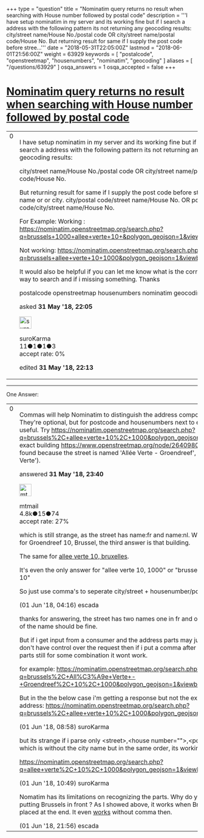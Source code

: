 +++
type = "question"
title = "Nominatim query returns no result when searching with House number followed by postal code"
description = '''I have setup nominatim in my server and its working fine but if I search a address with the following pattern its not returning any geocoding results: city/street name/House No./postal code OR city/street name/postal code/House No. But returning result for same if I supply the post code before stree...'''
date = "2018-05-31T22:05:00Z"
lastmod = "2018-06-01T21:56:00Z"
weight = 63929
keywords = [ "postalcode", "openstreetmap", "housenumbers", "nominatim", "geocoding" ]
aliases = [ "/questions/63929" ]
osqa_answers = 1
osqa_accepted = false
+++

<div class="headNormal">

# [Nominatim query returns no result when searching with House number followed by postal code](/questions/63929/nominatim-query-returns-no-result-when-searching-with-house-number-followed-by-postal-code)

</div>

<div id="main-body">

<div id="askform">

<table id="question-table" style="width:100%;">
<colgroup>
<col style="width: 50%" />
<col style="width: 50%" />
</colgroup>
<tbody>
<tr>
<td style="width: 30px; vertical-align: top"><div class="vote-buttons">
<span id="post-63929-upvote" class="ajax-command post-vote up" rel="nofollow" title="I like this post (click again to cancel)"> </span>
<div id="post-63929-score" class="post-score" title="current number of votes">
0
</div>
<span id="post-63929-downvote" class="ajax-command post-vote down" rel="nofollow" title="I dont like this post (click again to cancel)"> </span> <span id="favorite-mark" class="ajax-command favorite-mark" rel="nofollow" title="mark/unmark this question as favorite (click again to cancel)"> </span>
<div id="favorite-count" class="favorite-count">
&#10;</div>
</div></td>
<td><div id="item-right">
<div class="question-body">
<p>I have setup nominatim in my server and its working fine but if I search a address with the following pattern its not returning any geocoding results:</p>
<p>city/street name/House No./postal code OR city/street name/postal code/House No.</p>
<p>But returning result for same if I supply the post code before street name or or city. city/postal code/street name/House No. OR postal code/city/street name/House No.</p>
<p>For Example: Working : <a href="https://nominatim.openstreetmap.org/search.php?q=brussels+1000+allee+verte+10+&amp;polygon_geojson=1&amp;viewbox=">https://nominatim.openstreetmap.org/search.php?q=brussels+1000+allee+verte+10+&amp;polygon_geojson=1&amp;viewbox=</a></p>
<p>Not working: <a href="https://nominatim.openstreetmap.org/search.php?q=brussels+allee+verte+10+1000&amp;polygon_geojson=1&amp;viewbox=">https://nominatim.openstreetmap.org/search.php?q=brussels+allee+verte+10+1000&amp;polygon_geojson=1&amp;viewbox=</a></p>
<p>It would also be helpful if you can let me know what is the correct way to search and if i missing something. Thanks</p>
</div>
<div id="question-tags" class="tags-container tags">
<span class="post-tag tag-link-postalcode" rel="tag" title="see questions tagged &#39;postalcode&#39;">postalcode</span> <span class="post-tag tag-link-openstreetmap" rel="tag" title="see questions tagged &#39;openstreetmap&#39;">openstreetmap</span> <span class="post-tag tag-link-housenumbers" rel="tag" title="see questions tagged &#39;housenumbers&#39;">housenumbers</span> <span class="post-tag tag-link-nominatim" rel="tag" title="see questions tagged &#39;nominatim&#39;">nominatim</span> <span class="post-tag tag-link-geocoding" rel="tag" title="see questions tagged &#39;geocoding&#39;">geocoding</span>
</div>
<div id="question-controls" class="post-controls">
&#10;</div>
<div class="post-update-info-container">
<div class="post-update-info post-update-info-user">
<p>asked <strong>31 May '18, 22:05</strong></p>
<img src="https://secure.gravatar.com/avatar/ac0f41ae33fc8543acc12aaae64309a8?s=32&amp;d=identicon&amp;r=g" class="gravatar" width="32" height="32" alt="suroKarma&#39;s gravatar image" />
<p><span>suroKarma</span><br />
<span class="score" title="11 reputation points">11</span><span title="1 badges"><span class="badge1">●</span><span class="badgecount">1</span></span><span title="1 badges"><span class="silver">●</span><span class="badgecount">1</span></span><span title="3 badges"><span class="bronze">●</span><span class="badgecount">3</span></span><br />
<span class="accept_rate" title="Rate of the user&#39;s accepted answers">accept rate:</span> <span title="suroKarma has no accepted answers">0%</span></p>
</div>
<div class="post-update-info post-update-info-edited">
<p><span> edited <strong>31 May '18, 22:13</strong> </span></p>
</div>
</div>
<div id="comments-container-63929" class="comments-container">
&#10;</div>
<div id="comment-tools-63929" class="comment-tools">
&#10;</div>
<div class="clear">
&#10;</div>
<div id="comment-63929-form-container" class="comment-form-container">
&#10;</div>
<div class="clear">
&#10;</div>
</div></td>
</tr>
</tbody>
</table>

------------------------------------------------------------------------

<div class="tabBar">

<span id="sort-top"></span>

<div class="headQuestions">

One Answer:

</div>

</div>

<span id="63931"></span>

<div id="answer-container-63931" class="answer">

<table style="width:100%;">
<colgroup>
<col style="width: 50%" />
<col style="width: 50%" />
</colgroup>
<tbody>
<tr>
<td style="width: 30px; vertical-align: top"><div class="vote-buttons">
<span id="post-63931-upvote" class="ajax-command post-vote up" rel="nofollow" title="I like this post (click again to cancel)"> </span>
<div id="post-63931-score" class="post-score" title="current number of votes">
0
</div>
<span id="post-63931-downvote" class="ajax-command post-vote down" rel="nofollow" title="I dont like this post (click again to cancel)"> </span>
</div></td>
<td><div class="item-right">
<div class="answer-body">
<p>Commas will help Nominatim to distinguish the address components better. They're optional, but for postcode and housenumbers next to each other useful. Try <a href="https://nominatim.openstreetmap.org/search.php?q=brussels%2C+allee+verte+10%2C+1000&amp;polygon_geojson=1">https://nominatim.openstreetmap.org/search.php?q=brussels%2C+allee+verte+10%2C+1000&amp;polygon_geojson=1</a> (Here the exact building <a href="https://www.openstreetmap.org/node/2640980784">https://www.openstreetmap.org/node/2640980784</a> isn't found because the street is named 'Allée Verte - Groendreef', not 'Allée Verte').</p>
</div>
<div class="answer-controls post-controls">
&#10;</div>
<div class="post-update-info-container">
<div class="post-update-info post-update-info-user">
<p>answered <strong>31 May '18, 23:40</strong></p>
<img src="https://secure.gravatar.com/avatar/96aad1e1801b7ea36fba50687924c935?s=32&amp;d=identicon&amp;r=g" class="gravatar" width="32" height="32" alt="mtmail&#39;s gravatar image" />
<p><span>mtmail</span><br />
<span class="score" title="4757 reputation points"><span>4.8k</span></span><span title="15 badges"><span class="silver">●</span><span class="badgecount">15</span></span><span title="74 badges"><span class="bronze">●</span><span class="badgecount">74</span></span><br />
<span class="accept_rate" title="Rate of the user&#39;s accepted answers">accept rate:</span> <span title="mtmail has 50 accepted answers">27%</span></p>
</div>
</div>
<div id="comments-container-63931" class="comments-container">
<span id="63932"></span>
<div id="comment-63932" class="comment">
<div id="post-63932-score" class="comment-score">
&#10;</div>
<div class="comment-text">
<p>which is still strange, as the street has name:fr and name:nl. When I <a href="https://www.openstreetmap.org/search?query=groendreef%2010%2C%20brussel#map=19/50.86388/4.35434">search</a> for Groendreef 10, Brussel, the third answer is that building.</p>
<p>The same for <a href="https://www.openstreetmap.org/search?query=allee%20verte%2010%2C%20bruxelles#map=19/50.86388/4.35434">allee verte 10, bruxelles</a>.</p>
<p>It's even the only answer for "allee verte 10, 1000" or "brussels, allee verte 10"</p>
<p>So just use comma's to seperate city/street + housenumber/postal.</p>
</div>
<div id="comment-63932-info" class="comment-info">
<span class="comment-age">(01 Jun '18, 04:16)</span> <span class="comment-user userinfo">escada</span>
</div>
</div>
<span id="63934"></span>
<div id="comment-63934" class="comment">
<div id="post-63934-score" class="comment-score">
&#10;</div>
<div class="comment-text">
<p>thanks for answering, the street has two names one in fr and one in nl so any of the name should be fine.</p>
<p>But if i get input from a consumer and the address parts may jumble and i don't have control over the request then if i put a comma after each address parts still for some combination it wont work.</p>
<p>for example: <a href="https://nominatim.openstreetmap.org/search.php?q=brussels%2C+All%C3%A9e+Verte+-+Groendreef%2C+10%2C+1000&amp;polygon_geojson=1&amp;viewbox=">https://nominatim.openstreetmap.org/search.php?q=brussels%2C+All%C3%A9e+Verte+-+Groendreef%2C+10%2C+1000&amp;polygon_geojson=1&amp;viewbox=</a></p>
<p>But in the the below case i'm getting a response but not the exact house address: <a href="https://nominatim.openstreetmap.org/search.php?q=brussels%2C+allee+verte+10%2C+1000&amp;polygon_geojson=1&amp;viewbox=">https://nominatim.openstreetmap.org/search.php?q=brussels%2C+allee+verte+10%2C+1000&amp;polygon_geojson=1&amp;viewbox=</a></p>
</div>
<div id="comment-63934-info" class="comment-info">
<span class="comment-age">(01 Jun '18, 08:58)</span> <span class="comment-user userinfo">suroKarma</span>
</div>
</div>
<span id="63936"></span>
<div id="comment-63936" class="comment">
<div id="post-63936-score" class="comment-score">
&#10;</div>
<div class="comment-text">
<p>but its strange if i parse only &lt;street&gt;,&lt;house number=""&gt;,&lt;post code=""&gt; which is without the city name but in the same order, its working.</p>
<p><a href="https://nominatim.openstreetmap.org/search.php?q=allee+verte%2C+10%2C+1000&amp;polygon_geojson=1&amp;viewbox=">https://nominatim.openstreetmap.org/search.php?q=allee+verte%2C+10%2C+1000&amp;polygon_geojson=1&amp;viewbox=</a></p>
</div>
<div id="comment-63936-info" class="comment-info">
<span class="comment-age">(01 Jun '18, 10:49)</span> <span class="comment-user userinfo">suroKarma</span>
</div>
</div>
<span id="63948"></span>
<div id="comment-63948" class="comment">
<div id="post-63948-score" class="comment-score">
&#10;</div>
<div class="comment-text">
<p>Nomatim has its limitations on recognizing the parts. Why do you insist on putting Brussels in front ? As I showed above, it works when Brussels is placed at the end. It even <a href="https://www.openstreetmap.org/search?query=groendreef%2010%20brussels#map=19/50.86388/4.35434">works</a> without comma then.</p>
</div>
<div id="comment-63948-info" class="comment-info">
<span class="comment-age">(01 Jun '18, 21:56)</span> <span class="comment-user userinfo">escada</span>
</div>
</div>
</div>
<div id="comment-tools-63931" class="comment-tools">
&#10;</div>
<div class="clear">
&#10;</div>
<div id="comment-63931-form-container" class="comment-form-container">
&#10;</div>
<div class="clear">
&#10;</div>
</div></td>
</tr>
</tbody>
</table>

</div>

<div class="paginator-container-left">

</div>

</div>

</div>

